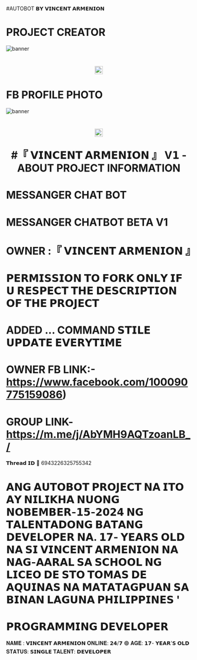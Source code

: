
#AUTOBOT 𝗕𝗬 𝗩𝗜𝗡𝗖𝗘𝗡𝗧 𝗔𝗥𝗠𝗘𝗡𝗜𝗢𝗡 
# PROJECT CREATOR</h1>
<img src="https://i.imgur.com/4LALGwQ.jpeg" alt="banner">
<h1 align="center"><img src="./dashboard/images/logo-non-bg.png" width="22px"> 

# FB PROFILE PHOTO</h1>
<img src="https://i.imgur.com/4LALGwQ.jpeg" alt="banner">
<h1 align="center"><img src="./dashboard/images/logo-non-bg.png" width="22px"> 
 
  #『 𝗩𝗜𝗡𝗖𝗘𝗡𝗧 𝗔𝗥𝗠𝗘𝗡𝗜𝗢𝗡 』 V𝟭 - ABOUT PROJECT INFORMATION</h1>

# MESSANGER CHAT BOT
# MESSANGER CHATBOT BETA V1
# OWNER :『 𝗩𝗜𝗡𝗖𝗘𝗡𝗧 𝗔𝗥𝗠𝗘𝗡𝗜𝗢𝗡 』
# 𝗣𝗘𝗥𝗠𝗜𝗦𝗦𝗜𝗢𝗡 𝗧𝗢 𝗙𝗢𝗥𝗞 𝗢𝗡𝗟𝗬 𝗜𝗙 𝗨 𝗥𝗘𝗦𝗣𝗘𝗖𝗧 𝗧𝗛𝗘 𝗗𝗘𝗦𝗖𝗥𝗜𝗣𝗧𝗜𝗢𝗡 𝗢𝗙 𝗧𝗛𝗘 𝗣𝗥𝗢𝗝𝗘𝗖𝗧
# ADDED ... COMMAND 𝗦𝗧𝗜𝗟𝗘 𝗨𝗣𝗗𝗔𝗧𝗘 𝗘𝗩𝗘𝗥𝗬𝗧𝗜𝗠𝗘
# OWNER FB LINK:-https://www.facebook.com/100090775159086)
# GROUP LINK-https://m.me/j/AbYMH9AQTzoanLB_/
𝗧𝗵𝗿𝗲𝗮𝗱 𝗜𝗗 💬
6943226325755342
# 𝗔𝗡𝗚 𝗔𝗨𝗧𝗢𝗕𝗢𝗧 𝗣𝗥𝗢𝗝𝗘𝗖𝗧 𝗡𝗔 𝗜𝗧𝗢 𝗔𝗬 𝗡𝗜𝗟𝗜𝗞𝗛𝗔 𝗡𝗨𝗢𝗡𝗚 𝗡𝗢𝗕𝗘𝗠𝗕𝗘𝗥-𝟭𝟱-𝟮𝟬𝟮𝟰 𝗡𝗚 𝗧𝗔𝗟𝗘𝗡𝗧𝗔𝗗𝗢𝗡𝗚 𝗕𝗔𝗧𝗔𝗡𝗚 𝗗𝗘𝗩𝗘𝗟𝗢𝗣𝗘𝗥  𝗡𝗔. 𝟭𝟳- 𝗬𝗘𝗔𝗥𝗦 𝗢𝗟𝗗 𝗡𝗔 𝗦𝗜 𝗩𝗜𝗡𝗖𝗘𝗡𝗧 𝗔𝗥𝗠𝗘𝗡𝗜𝗢𝗡 𝗡𝗔 𝗡𝗔𝗚-𝗔𝗔𝗥𝗔𝗟 𝗦𝗔 𝗦𝗖𝗛𝗢𝗢𝗟 𝗡𝗚 𝗟𝗜𝗖𝗘𝗢 𝗗𝗘 𝗦𝗧𝗢 𝗧𝗢𝗠𝗔𝗦 𝗗𝗘 𝗔𝗤𝗨𝗜𝗡𝗔𝗦 𝗡𝗔 𝗠𝗔𝗧𝗔𝗧𝗔𝗚𝗣𝗨𝗔𝗡 𝗦𝗔 𝗕𝗜𝗡𝗔𝗡 𝗟𝗔𝗚𝗨𝗡𝗔 𝗣𝗛𝗜𝗟𝗜𝗣𝗣𝗜𝗡𝗘𝗦 '

# 𝗣𝗥𝗢𝗚𝗥𝗔𝗠𝗠𝗜𝗡𝗚 𝗗𝗘𝗩𝗘𝗟𝗢𝗣𝗘𝗥
𝐍𝐀𝐌𝐄 : 𝗩𝗜𝗡𝗖𝗘𝗡𝗧 𝗔𝗥𝗠𝗘𝗡𝗜𝗢𝗡
𝐎𝐍𝐋𝐈𝐍𝐄: 𝟮𝟰/𝟳 🟢
𝐀𝐆𝐄: 𝟭𝟳- 𝗬𝗘𝗔𝗥'𝗦 𝗢𝗟𝗗 
𝐒𝐓𝐀𝐓𝐔𝐒: 𝗦𝗜𝗡𝗚𝗟𝗘
𝐓𝐀𝐋𝐄𝐍𝐓: 𝗗𝗘𝗩𝗘𝗟𝗢𝗣𝗘𝗥
